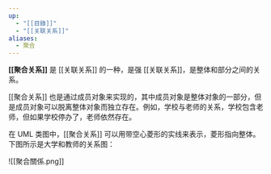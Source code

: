 ```yaml
---
up:
  - "[[目錄]]"
  - "[[关联关系]]"
aliases:
  - 聚合
---
```

**[[聚合关系]]** 是 [[关联关系]] 的一种，是强 [[关联关系]]，是整体和部分之间的关系。

[[聚合关系]] 也是通过成员对象来实现的，其中成员对象是整体对象的一部分，但是成员对象可以脱离整体对象而独立存在。例如，学校与老师的关系，学校包含老师，但如果学校停办了，老师依然存在。

在 UML 类图中，[[聚合关系]] 可以用带空心菱形的实线来表示，菱形指向整体。下图所示是大学和教师的关系图：

![[聚合關係.png]]